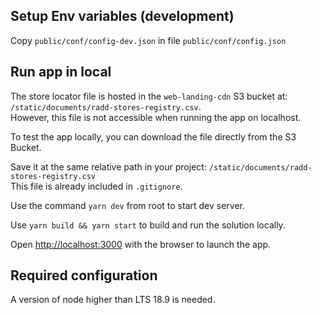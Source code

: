 ## Setup Env variables (development)

Copy `public/conf/config-dev.json` in file `public/conf/config.json`

## Run app in local

The store locator file is hosted in the `web-landing-cdn` S3 bucket at:  
`/static/documents/radd-stores-registry.csv`.  
However, this file is not accessible when running the app on localhost.

To test the app locally, you can download the file directly from the S3 Bucket.

Save it at the same relative path in your project: `/static/documents/radd-stores-registry.csv`  
This file is already included in `.gitignore`.

Use the command `yarn dev` from root to start dev server.

Use `yarn build && yarn start` to build and run the solution locally.

Open [http://localhost:3000](http://localhost:3000) with the browser to launch the app.

## Required configuration

A version of node higher than LTS 18.9 is needed.
